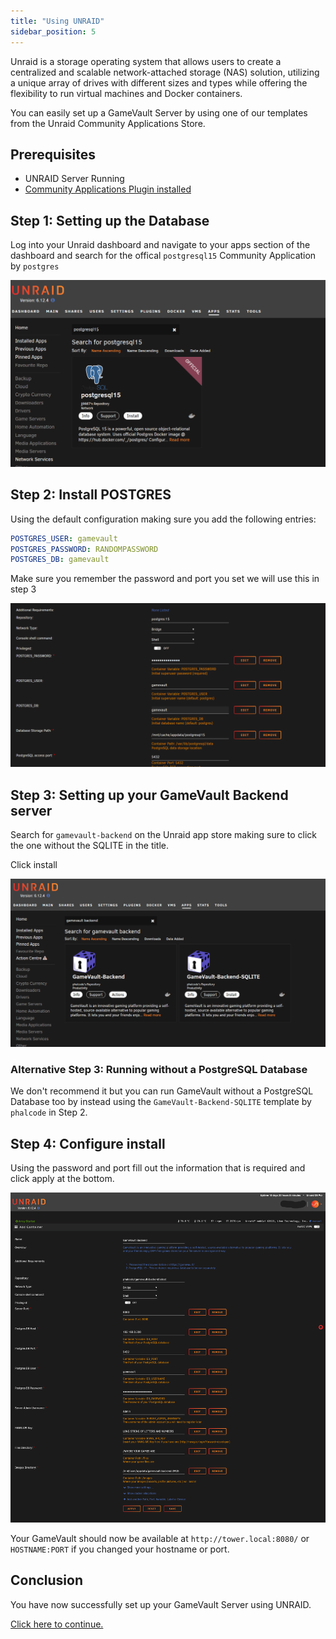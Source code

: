 ```yaml
---
title: "Using UNRAID"
sidebar_position: 5
---
```


Unraid is a storage operating system that allows users to create a centralized and scalable network-attached storage (NAS) solution, utilizing a unique array of drives with different sizes and types while offering the flexibility to run virtual machines and Docker containers.

You can easily set up a GameVault Server by using one of our templates from the Unraid Community Applications Store.

## Prerequisites

- UNRAID Server Running
- [Community Applications Plugin installed](https://forums.unraid.net/topic/38582-plug-in-community-applications)

## Step 1: Setting up the Database

Log into your Unraid dashboard and navigate to your apps section of the dashboard and search for the offical `postgresql15` Community Application by `postgres`

![Step 1](/img/docs/setup/unraid/unraid1.png)



## Step 2: Install POSTGRES

Using the default configuration making sure you add the following entries:

```yaml
POSTGRES_USER: gamevault
POSTGRES_PASSWORD: RANDOMPASSWORD
POSTGRES_DB: gamevault
```
Make sure you remember the password and port you set we will use this in step 3

![Step 2](/img/docs/setup/unraid/unraid2.png)



## Step 3: Setting up your GameVault Backend server

Search for `gamevault-backend` on the Unraid app store making sure to click the one without the SQLITE in the title. 



Click install

![Step 3](/img/docs/setup/unraid/unraid3.png)

### Alternative Step 3: Running without a PostgreSQL Database

We don't recommend it but you can run GameVault without a PostgreSQL Database too by instead using the `GameVault-Backend-SQLITE` template by `phalcode` in Step 2.


## Step 4: Configure install

Using the password and port fill out the information that is required and click apply at the bottom. 

![Step 4](/img/docs/setup/unraid/unraid4.png)


Your GameVault should now be available at `http://tower.local:8080/` or `HOSTNAME:PORT` if you changed your hostname or port.

## Conclusion

You have now successfully set up your GameVault Server using UNRAID.

[Click here to continue.](setup.md#what-next)
